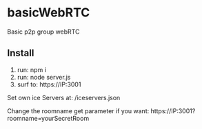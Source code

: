 # basicWebRTC

Basic p2p group webRTC 

## Install ##

1. run: npm i
2. run: node server.js
3. surf to: https://IP:3001


Set own ice Servers at: /iceservers.json

Change the roomname get parameter if you want: https://IP:3001?roomname=yourSecretRoom
